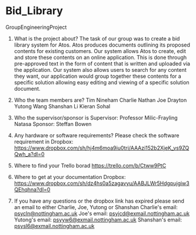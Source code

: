 # Bid_Library
GroupEngineeringProject

1. What is the project about?
The task of our group was to create a bid library system for Atos. Atos produces documents outlining its proposed contents for existing customers. Our system allows Atos to create, edit and store these contents on an online application. This is done through pre-approved text in the form of content that is written and uploaded via the application. Our system also allows users to search for any content they want, our application would group together these contents for a specific solution allowing easy editing and viewing of a specific solution document.

2. Who the team members are?
Tim Nineham
Charlie Nathan
Joe Drayton
Yutong Wang
Shanshan Li
Kieran Sohal

3. Who the supervisor/sponsor is
Supervisor: Professor Milic-Frayling Natasa
Sponsor: Steffan Bowen

4. Any hardware or software requirements?
Please check the software requirement in Dropbox:
https://www.dropbox.com/sh/hj4m6moa9iu0tri/AAAzi152b2XjeK_vs9ZQQwh_a?dl=0

5. Where to find your Trello borad
https://trello.com/b/Ctww9PtC

6. Where to get at your documentation
Dropbox:
https://www.dropbox.com/sh/dz4hs0a5zagavyu/AABJLWr5Hdgpujgiw3QEhqhna?dl=0 

7. If you have any questions or the dropbox link has expired please send an email to either Charlie, Joe, Yutong or Shanshan
Charlie's email: psycln@nottingham.ac.uk
Joe's email: psyjcd@exmail.nottingham.ac.uk
Yutong's email: psyyw6@exmail.nottingham.ac.uk
Shanshan's email: psysl6@exmail.nottingham.ac.uk
